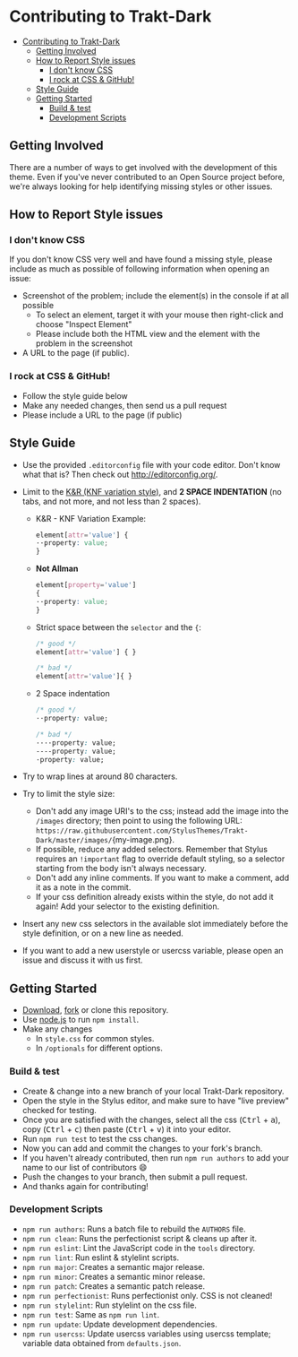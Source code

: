 # Contributing to Trakt-Dark

- [Contributing to Trakt-Dark](#contributing-to-trakt-dark)
  - [Getting Involved](#getting-involved)
  - [How to Report Style issues](#how-to-report-style-issues)
    - [I don't know CSS](#i-dont-know-css)
    - [I rock at CSS & GitHub!](#i-rock-at-css--github)
  - [Style Guide](#style-guide)
  - [Getting Started](#getting-started)
    - [Build & test](#build--test)
    - [Development Scripts](#development-scripts)

## Getting Involved

There are a number of ways to get involved with the development of this theme. Even if you've never contributed to an Open Source project before, we're always looking for help identifying missing styles or other issues.

## How to Report Style issues

### I don't know CSS

If you don't know CSS very well and have found a missing style, please include as much as possible of following information when opening an issue:

-   Screenshot of the problem; include the element(s) in the console if at all possible
    - To select an element, target it with your mouse then right-click and choose "Inspect Element"
    - Please include both the HTML view and the element with the problem in the screenshot
- A URL to the page (if public).

### I rock at CSS & GitHub!

- Follow the style guide below
- Make any needed changes, then send us a pull request
- Please include a URL to the page (if public)

## Style Guide

- Use the provided `.editorconfig` file with your code editor. Don't know what that is? Then check out <http://editorconfig.org/>.
-   Limit to the [K&R (KNF variation style)](https://en.wikipedia.org/wiki/Indentation_style#Variant:_BSD_KNF), and **2 SPACE INDENTATION** (no tabs, and not more, and not less than 2 spaces).

    -   K&R - KNF Variation Example:

        ```css
        element[attr='value'] {
        ··property: value;
        }
        ```

    -   **Not Allman**

        ```css
        element[property='value']
        {
        ··property: value;
        }
        ```

    -   Strict space between the `selector` and the `{`:

        ```css
        /* good */
        element[attr='value'] { }

        /* bad */
        element[attr='value']{ }
        ```

    -   2 Space indentation

        ```css
        /* good */
        ··property: value;

        /* bad */
        ····property: value;
        ----property: value;
        ·property: value;
        ```

- Try to wrap lines at around 80 characters.
-   Try to limit the style size:
    - Don't add any image URI's to the css; instead add the image into the `/images` directory; then point to using the following URL: `https://raw.githubusercontent.com/StylusThemes/Trakt-Dark/master/images/`{my-image.png}.
    - If possible, reduce any added selectors. Remember that Stylus requires an `!important` flag to override default styling, so a selector starting from the body isn't always necessary.
    - Don't add any inline comments. If you want to make a comment, add it as a note in the commit.
    - If your css definition already exists within the style, do not add it again! Add your selector to the existing definition.
- Insert any new css selectors in the available slot immediately before the style definition, or on a new line as needed.
- If you want to add a new userstyle or usercss variable, please open an issue and discuss it with us first.

## Getting Started

- [Download](https://github.com/StylusThemes/Trakt-Dark/archive/master.zip), [fork](https://github.com/StylusThemes/Trakt-Dark/fork) or clone this repository.
- Use [node.js](http://nodejs.org/) to run `npm install`.
- Make any changes
  - In `style.css` for common styles.
  - In `/optionals` for different options.

### Build & test

- Create & change into a new branch of your local Trakt-Dark repository.
- Open the style in the Stylus editor, and make sure to have "live preview" checked for testing.
- Once you are satisfied with the changes, select all the css (<kbd>Ctrl</kbd> + <kbd>a</kbd>), copy (<kbd>Ctrl</kbd> + <kbd>c</kbd>) then paste (<kbd>Ctrl</kbd> + <kbd>v</kbd>) it into your editor.
- Run `npm run test` to test the css changes.
- Now you can add and commit the changes to your fork's branch.
- If you haven't already contributed, then run `npm run authors` to add your name to our list of contributors :smile:
- Push the changes to your branch, then submit a pull request.
- And thanks again for contributing!

### Development Scripts

- `npm run authors`: Runs a batch file to rebuild the `AUTHORS` file.
- `npm run clean`: Runs the perfectionist script & cleans up after it.
- `npm run eslint`: Lint the JavaScript code in the `tools` directory.
- `npm run lint`: Run eslint & stylelint scripts.
- `npm run major`: Creates a semantic major release.
- `npm run minor`: Creates a semantic minor release.
- `npm run patch`: Creates a semantic patch release.
- `npm run perfectionist`: Runs perfectionist only. CSS is not cleaned!
- `npm run stylelint`: Run stylelint on the css file.
- `npm run test`: Same as `npm run lint`.
- `npm run update`: Update development dependencies.
- `npm run usercss`: Update usercss variables using usercss template; variable data obtained from `defaults.json`.
